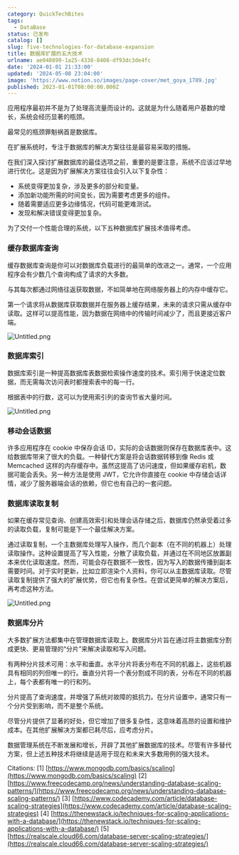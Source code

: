 ```yaml
---
category: QuickTechBites
tags:
  - DataBase
status: 已发布
catalog: []
slug: five-technologies-for-database-expansion
title: 数据库扩展的五大技术
urlname: ae048899-1a25-4338-8408-df93dc3de4fc
date: '2024-01-01 21:33:00'
updated: '2024-05-08 23:04:00'
image: 'https://www.notion.so/images/page-cover/met_goya_1789.jpg'
published: 2023-01-01T08:00:00.000Z
---
```


应用程序最初并不是为了处理高流量而设计的。这就是为什么随着用户基数的增长，系统会经历显著的瓶颈。


最常见的瓶颈罪魁祸首是数据库。


在扩展系统时，专注于数据库的解决方案往往是最容易采取的措施。


在我们深入探讨扩展数据库的最佳选项之前，重要的是要注意，系统不应该过早地进行优化。这是因为扩展解决方案往往会引入以下复杂性：

- 系统变得更加复杂，涉及更多的部分和变量。
- 添加新功能所需的时间变长，因为需要考虑更多的组件。
- 随着需要适应更多边缘情况，代码可能更难测试。
- 发现和解决错误变得更加复杂。

为了交付一个性能合理的系统，以下五种数据库扩展技术值得考虑。


### **缓存数据库查询**


缓存数据库查询是你可以对数据库负载进行的最简单的改进之一。通常，一个应用程序会有少数几个查询构成了请求的大多数。


与其每次都通过网络往返获取数据，不如简单地在网络服务器上的内存中缓存它。


第一个请求将从数据库获取数据并在服务器上缓存结果，未来的请求只需从缓存中读取。这样可以提高性能，因为数据在网络中的传输时间减少了，而且更接近客户端。


![Untitled.png](https://prod-files-secure.s3.us-west-2.amazonaws.com/5d24fe63-e567-4804-86f9-9fdc62e13082/90ccd300-8cb4-4392-a93f-76f7d0b7f352/Untitled.png?X-Amz-Algorithm=AWS4-HMAC-SHA256&X-Amz-Content-Sha256=UNSIGNED-PAYLOAD&X-Amz-Credential=ASIAZI2LB4664AT7MIBG%2F20250303%2Fus-west-2%2Fs3%2Faws4_request&X-Amz-Date=20250303T053849Z&X-Amz-Expires=3600&X-Amz-Security-Token=IQoJb3JpZ2luX2VjEJX%2F%2F%2F%2F%2F%2F%2F%2F%2F%2FwEaCXVzLXdlc3QtMiJIMEYCIQDigyBPrCRlt7Lm759yk26IwmOGwWGFBb9mYA4ZwY1phgIhAOT%2FZn%2F2qU1QO71oSnHPxRgiVQbQDt6KRjovImbpCgQLKogECM7%2F%2F%2F%2F%2F%2F%2F%2F%2F%2FwEQABoMNjM3NDIzMTgzODA1IgzJqxlmHe3oVh4c9Hcq3AO5N8tIcfewwiJjIrIl%2BDGwPpOVf2FkTACNfquloay4j0k4%2B%2BY8SakG7VuJ%2BQmiCaC29RTiyg7R%2FoZy%2BXTL0aI93kprL2wpqqlRufGWnqZ0tp8gEOSd9Y1%2FY0GRIoXNLkWM2%2B7jiO8TyWwyk5cMKqiRvCDqcVeINsLcNi4diD9LLW9h7ed74Sjs1Sr5K00fW2%2BX6Bqvf7VyPF6VgdhbpzNido6UhS765ZR6S8LDsETxxfrbcOGM1Tr6O7sbCLqAbxKrH5rP5kwWLn60ZWo6xZREIwCeaEQ%2Foem8kFlUPNUp6QO8L8EQdf2CbHl0YaJ5a95nGPay05evxnNcrHpWs5l19EkHoT7IlyxoBVlftTZqQkANZVbDULrzCzGn6amp4vIxJMuQ2sRqEZRtsxKcY5HeLk3V0dob6xtToz%2B9TLLh115hA28NCrOi4TVrKDklVcsCrmzTuQ4mndEGrLFrCC0lNzKx%2BriXbHru2WNwc7IoeDEKKm3VGBumpZiuLVrIxYbwOTzoI0iNK7ushShk3nHkfYCfMYFAgZf1sUgXTEMVQO0CncS4vkH%2BgNjYWv9A%2Fp876gFpR0%2BgZim6yiW02j3nz%2FW%2Fyk7LS6yCBKMiesAj%2B68V1PvfivKwluL5fTDZ9pS%2BBjqkASd6YqK7r9KKJZEYxTD0mESq8izUJq%2BivgMpvrsYO0ODjaJiWw0aqirevGn0l%2FJzxe6e9QLMRt57KU6aa7w2HDEaq1KRCVnTjN0ePxHeMpWEmzgjeLdf51RLFbAIHwuH0NPXv%2FZW11CIRU6%2FJcFbDu1kx7sFxzKvFXRAoquVEKCjrcubGkV92DbBMO0dNtsaJ8RuuneCEhuqwuc3%2FNRZZq1GJC0T&X-Amz-Signature=91ec0efd084a5b3f3b5491ccbab5876937d50a369edc38c80b4f204e94775b35&X-Amz-SignedHeaders=host&x-id=GetObject)


### **数据库索引**


数据库索引是一种提高数据库表数据检索操作速度的技术。索引用于快速定位数据，而无需每次访问表时都搜索表中的每一行。


根据表中的行数，这可以为使用索引列的查询节省大量时间。


![Untitled.png](https://prod-files-secure.s3.us-west-2.amazonaws.com/5d24fe63-e567-4804-86f9-9fdc62e13082/d4109739-24f9-4adf-abd6-8eec0d12f3c8/Untitled.png?X-Amz-Algorithm=AWS4-HMAC-SHA256&X-Amz-Content-Sha256=UNSIGNED-PAYLOAD&X-Amz-Credential=ASIAZI2LB4664AT7MIBG%2F20250303%2Fus-west-2%2Fs3%2Faws4_request&X-Amz-Date=20250303T053849Z&X-Amz-Expires=3600&X-Amz-Security-Token=IQoJb3JpZ2luX2VjEJX%2F%2F%2F%2F%2F%2F%2F%2F%2F%2FwEaCXVzLXdlc3QtMiJIMEYCIQDigyBPrCRlt7Lm759yk26IwmOGwWGFBb9mYA4ZwY1phgIhAOT%2FZn%2F2qU1QO71oSnHPxRgiVQbQDt6KRjovImbpCgQLKogECM7%2F%2F%2F%2F%2F%2F%2F%2F%2F%2FwEQABoMNjM3NDIzMTgzODA1IgzJqxlmHe3oVh4c9Hcq3AO5N8tIcfewwiJjIrIl%2BDGwPpOVf2FkTACNfquloay4j0k4%2B%2BY8SakG7VuJ%2BQmiCaC29RTiyg7R%2FoZy%2BXTL0aI93kprL2wpqqlRufGWnqZ0tp8gEOSd9Y1%2FY0GRIoXNLkWM2%2B7jiO8TyWwyk5cMKqiRvCDqcVeINsLcNi4diD9LLW9h7ed74Sjs1Sr5K00fW2%2BX6Bqvf7VyPF6VgdhbpzNido6UhS765ZR6S8LDsETxxfrbcOGM1Tr6O7sbCLqAbxKrH5rP5kwWLn60ZWo6xZREIwCeaEQ%2Foem8kFlUPNUp6QO8L8EQdf2CbHl0YaJ5a95nGPay05evxnNcrHpWs5l19EkHoT7IlyxoBVlftTZqQkANZVbDULrzCzGn6amp4vIxJMuQ2sRqEZRtsxKcY5HeLk3V0dob6xtToz%2B9TLLh115hA28NCrOi4TVrKDklVcsCrmzTuQ4mndEGrLFrCC0lNzKx%2BriXbHru2WNwc7IoeDEKKm3VGBumpZiuLVrIxYbwOTzoI0iNK7ushShk3nHkfYCfMYFAgZf1sUgXTEMVQO0CncS4vkH%2BgNjYWv9A%2Fp876gFpR0%2BgZim6yiW02j3nz%2FW%2Fyk7LS6yCBKMiesAj%2B68V1PvfivKwluL5fTDZ9pS%2BBjqkASd6YqK7r9KKJZEYxTD0mESq8izUJq%2BivgMpvrsYO0ODjaJiWw0aqirevGn0l%2FJzxe6e9QLMRt57KU6aa7w2HDEaq1KRCVnTjN0ePxHeMpWEmzgjeLdf51RLFbAIHwuH0NPXv%2FZW11CIRU6%2FJcFbDu1kx7sFxzKvFXRAoquVEKCjrcubGkV92DbBMO0dNtsaJ8RuuneCEhuqwuc3%2FNRZZq1GJC0T&X-Amz-Signature=240b8e7b959dcdecd2c593cf906ad26d3427be7c0c6e3cd9f86fea01eb738ae5&X-Amz-SignedHeaders=host&x-id=GetObject)


### **移动会话数据**


许多应用程序在 cookie 中保存会话 ID，实际的会话数据则保存在数据库表中。这给数据库带来了很大的负载。一种替代方案是将会话数据转移到像 Redis 或 Memcached 这样的内存缓存中。虽然这提高了访问速度，但如果缓存宕机，数据可能会丢失。另一种方法是使用 JWT，它允许你直接在 cookie 中存储会话详情，减少了服务器端会话的依赖，但它也有自己的一套问题。


### **数据库读取复制**


如果在缓存常见查询、创建高效索引和处理会话存储之后，数据库仍然承受着过多的读取负载，复制可能是下一个最佳解决方案。


通过读取复制，一个主数据库处理写入操作，而几个副本（在不同的机器上）处理读取操作。这种设置提高了写入性能，分散了读取负载，并通过在不同地区放置副本来优化读取速度。然而，可能会存在数据不一致性，因为写入的数据传播到副本需要时间。对于实时更新，比如立即渲染个人资料，你可以从主数据库读取。尽管读取复制提供了强大的扩展优势，但它也有复杂性。在尝试更简单的解决方案后，再考虑这种方法。


![Untitled.png](https://prod-files-secure.s3.us-west-2.amazonaws.com/5d24fe63-e567-4804-86f9-9fdc62e13082/24928cbe-8502-42c3-8c51-57b72171cc67/Untitled.png?X-Amz-Algorithm=AWS4-HMAC-SHA256&X-Amz-Content-Sha256=UNSIGNED-PAYLOAD&X-Amz-Credential=ASIAZI2LB4664AT7MIBG%2F20250303%2Fus-west-2%2Fs3%2Faws4_request&X-Amz-Date=20250303T053849Z&X-Amz-Expires=3600&X-Amz-Security-Token=IQoJb3JpZ2luX2VjEJX%2F%2F%2F%2F%2F%2F%2F%2F%2F%2FwEaCXVzLXdlc3QtMiJIMEYCIQDigyBPrCRlt7Lm759yk26IwmOGwWGFBb9mYA4ZwY1phgIhAOT%2FZn%2F2qU1QO71oSnHPxRgiVQbQDt6KRjovImbpCgQLKogECM7%2F%2F%2F%2F%2F%2F%2F%2F%2F%2FwEQABoMNjM3NDIzMTgzODA1IgzJqxlmHe3oVh4c9Hcq3AO5N8tIcfewwiJjIrIl%2BDGwPpOVf2FkTACNfquloay4j0k4%2B%2BY8SakG7VuJ%2BQmiCaC29RTiyg7R%2FoZy%2BXTL0aI93kprL2wpqqlRufGWnqZ0tp8gEOSd9Y1%2FY0GRIoXNLkWM2%2B7jiO8TyWwyk5cMKqiRvCDqcVeINsLcNi4diD9LLW9h7ed74Sjs1Sr5K00fW2%2BX6Bqvf7VyPF6VgdhbpzNido6UhS765ZR6S8LDsETxxfrbcOGM1Tr6O7sbCLqAbxKrH5rP5kwWLn60ZWo6xZREIwCeaEQ%2Foem8kFlUPNUp6QO8L8EQdf2CbHl0YaJ5a95nGPay05evxnNcrHpWs5l19EkHoT7IlyxoBVlftTZqQkANZVbDULrzCzGn6amp4vIxJMuQ2sRqEZRtsxKcY5HeLk3V0dob6xtToz%2B9TLLh115hA28NCrOi4TVrKDklVcsCrmzTuQ4mndEGrLFrCC0lNzKx%2BriXbHru2WNwc7IoeDEKKm3VGBumpZiuLVrIxYbwOTzoI0iNK7ushShk3nHkfYCfMYFAgZf1sUgXTEMVQO0CncS4vkH%2BgNjYWv9A%2Fp876gFpR0%2BgZim6yiW02j3nz%2FW%2Fyk7LS6yCBKMiesAj%2B68V1PvfivKwluL5fTDZ9pS%2BBjqkASd6YqK7r9KKJZEYxTD0mESq8izUJq%2BivgMpvrsYO0ODjaJiWw0aqirevGn0l%2FJzxe6e9QLMRt57KU6aa7w2HDEaq1KRCVnTjN0ePxHeMpWEmzgjeLdf51RLFbAIHwuH0NPXv%2FZW11CIRU6%2FJcFbDu1kx7sFxzKvFXRAoquVEKCjrcubGkV92DbBMO0dNtsaJ8RuuneCEhuqwuc3%2FNRZZq1GJC0T&X-Amz-Signature=8725003fb4af7959dc63024f71a7043c9f72dde9da1d2ce3027af979321cec9f&X-Amz-SignedHeaders=host&x-id=GetObject)


### **数据库分片**


大多数扩展方法都集中在管理数据库读取上。数据库分片旨在通过将主数据库分割成更快、更易管理的“分片”来解决读取和写入问题。


有两种分片技术可用：水平和垂直。水平分片将表分布在不同的机器上，这些机器具有相同的列但唯一的行。垂直分片将一个表分割成不同的表，分布在不同的机器上，每个表都有唯一的行和列。


分片提高了查询速度，并增强了系统对故障的抵抗力。在分片设置中，通常只有一个分片受到影响，而不是整个系统。


尽管分片提供了显著的好处，但它增加了很多复杂性，这意味着高昂的设置和维护成本。在其他扩展解决方案都已耗尽后，应考虑分片。


数据管理系统在不断发展和增长，开辟了其他扩展数据库的技术。尽管有许多替代方案，但上述五种技术将继续是适用于现在和未来大多数用例的强大技术。


Citations:
[1] [https://www.mongodb.com/basics/scaling](https://www.mongodb.com/basics/scaling)
[2] [https://www.freecodecamp.org/news/understanding-database-scaling-patterns/](https://www.freecodecamp.org/news/understanding-database-scaling-patterns/)
[3] [https://www.codecademy.com/article/database-scaling-strategies](https://www.codecademy.com/article/database-scaling-strategies)
[4] [https://thenewstack.io/techniques-for-scaling-applications-with-a-database/](https://thenewstack.io/techniques-for-scaling-applications-with-a-database/)
[5] [https://realscale.cloud66.com/database-server-scaling-strategies/](https://realscale.cloud66.com/database-server-scaling-strategies/)


